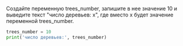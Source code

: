 Создайте переменную trees_number, запишите в нее значение 10 и выведите текст "число деревьев: x", где вместо x будет значение переменной trees_number.

```python
trees_number = 10
print('число деревьев:', trees_number)
```